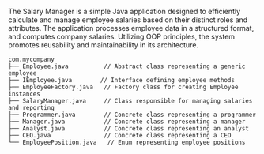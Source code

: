 
The Salary Manager is a simple Java application designed to efficiently calculate and manage employee salaries based on their distinct roles and attributes. The application processes employee data in a structured format, and computes company salaries. Utilizing OOP principles, the system promotes reusability and maintainability in its architecture.

```
com.mycompany
├── Employee.java          // Abstract class representing a generic employee
├── IEmployee.java        // Interface defining employee methods
├── EmployeeFactory.java   // Factory class for creating Employee instances
├── SalaryManager.java     // Class responsible for managing salaries and reporting
├── Programmer.java        // Concrete class representing a programmer
├── Manager.java           // Concrete class representing a manager
├── Analyst.java           // Concrete class representing an analyst
├── CEO.java               // Concrete class representing a CEO
└── EmployeePosition.java   // Enum representing employee positions
```

